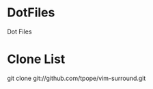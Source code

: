 DotFiles
========

Dot Files

Clone List
==========

git clone git://github.com/tpope/vim-surround.git
